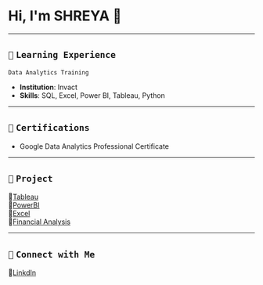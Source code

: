 # Hi, I'm SHREYA 👋  

---

## `📘` **`Learning Experience`**
 `Data Analytics Training`
- **Institution**: Invact
- **Skills**: SQL, Excel, Power BI, Tableau, Python  

 ---
 
## `📜` **`Certifications`**
- Google Data Analytics Professional Certificate

---

## `📂` **`Project`**
🔗[Tableau](https://public.tableau.com/app/profile/shreyashetty./vizzes)   
🔗[PowerBI](https://github.com/shreyashetty-1/PowerBI-.git)            
🔗[Excel](https://github.com/shreyashetty-1/Excel.git)             
🔗[Financial Analysis](https://github.com/shreyashetty-1/Financial-Analysis.git) 

   ---

## `📧` **`Connect with Me`** 
🔗[LinkdIn](https://www.linkedin.com/in/shreya-shetty-070037245/)



